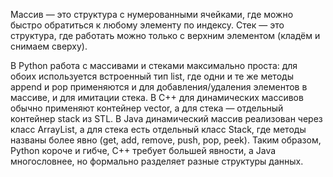 Массив — это структура с нумерованными ячейками, где можно быстро обратиться к любому элементу по индексу.
Стек — это структура, где работать можно только с верхним элементом (кладём и снимаем сверху).

В Python работа с массивами и стеками максимально проста: для обоих используется встроенный тип list, где одни и те же методы append и pop применяются и для добавления/удаления элементов в массиве, и для имитации стека. В C++ для динамических массивов обычно применяют контейнер vector, а для стека — отдельный контейнер stack из STL. В Java динамический массив реализован через класс ArrayList, а для стека есть отдельный класс Stack, где методы названы более явно (get, add, remove, push, pop, peek). Таким образом, Python короче и гибче, C++ требует большей явности, а Java многословнее, но формально разделяет разные структуры данных.
